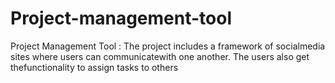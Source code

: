 # Project-management-tool
Project Management Tool :
The project includes a framework of socialmedia sites where users can communicatewith one another. The users also get thefunctionality to assign tasks to others
